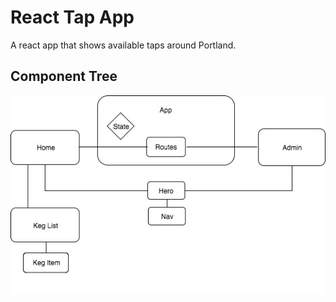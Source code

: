 # React Tap App
A react app that shows available taps around Portland. 

## Component Tree
![Component Tree](src/assets/images/component-tree.JPG)
